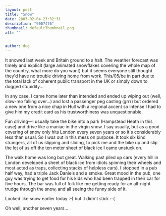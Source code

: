 ```yaml
---
layout: post
title: "Snow"
date: 2003-02-04 23:32:31
description: "9007476"
thumbnail: defaultThumbnail.png
alt: ""


author: dug
---
```


<p>It snowed last week and Britain ground to a halt. The weather forecast was timely and explicit (large animated snowflakes covering the whole map of the country, what more do you want) but it seems everyone still thought they'd have no trouble driving home from work. This/05/be in part due to the total lack of coherent public transport in the UK or simply down to dogged stupidity...</p>

<p>In any case, I came home later than intended and ended up wiping out (well, slow-mo falling over...) and lost a passenger peg casting (grrr) but ordered a new one from a nice chap in Hull with a regional accent so intense I had to give him my credit card as his trustworthiness was unquestionable.</p>

<p>Fun driving&mdash;I usually take the bike into a park (Hampstead Heath in this case) and drive like a maniac in the virgin snow. I say usually, but as a good covering of snow only hits London every seven years or so it's considerably less than usual. So I <em> was</em> out in this mess on purpose. It took six kind strangers, all of us slipping and sliding, to pick me and the bike up and slip the lot of us off the ten meter sheet of black ice I came unstuck on.</p>

<p>The walk home was long but great. Walking past piled up cars (every hill in London developed a sheet of black ice from idiots spinning their wheels and most acted as traps, collecting stacks of helpless cars). I stopped in a pub half way, had a triple Jack Daniels and a smoke. Great mood in the pub, one guy was trying to get food for his kids who had been trapped in their car for five hours. The bar was full of folk like me getting ready for an all-night trudge through the snow, and all seeing the funny side of it.</p>

<p>Looked like snow earlier today :-) but it didn't stick :-(</p>

<p>Oh well, another seven years...</p>
